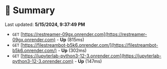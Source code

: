 # 📖 Summary
Last updated: **5/15/2024, 9:37:49 PM**

- `GET` [https://restreamer-09gx.onrender.com](https://restreamer-09gx.onrender.com) - **Up** (815ms)
- `GET` [https://filestreambot-b5k6.onrender.com/](https://filestreambot-b5k6.onrender.com/) - **Up** (302ms)
- `GET` [https://jupyterlab-python3-12-3.onrender.com](https://jupyterlab-python3-12-3.onrender.com) - **Up** (147ms)
